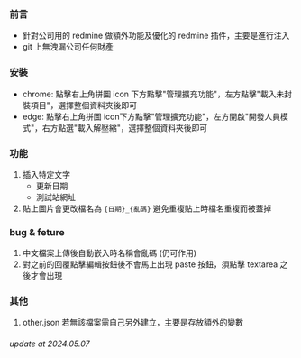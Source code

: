 ### 前言
- 針對公司用的 redmine 做額外功能及優化的 redmine 插件，主要是進行注入
- git 上無洩漏公司任何財產

### 安裝
- chrome: 點擊右上角拼圖 icon 下方點擊"管理擴充功能"，左方點擊"載入未封裝項目"，選擇整個資料夾後即可
- edge: 點擊右上角拼圖 icon下方點擊"管理擴充功能"，左方開啟"開發人員模式"，右方點選"載入解壓縮"，選擇整個資料夾後即可

### 功能
1. 插入特定文字
    - 更新日期
    - 測試站網址
2. 貼上圖片會更改檔名為 `{日期}_{亂碼}` 避免重複貼上時檔名重複而被蓋掉

### bug & feture
1. 中文檔案上傳後自動嵌入時名稱會亂碼 (仍可作用)
2. 對之前的回覆點擊編輯按鈕後不會馬上出現 paste 按鈕，須點擊 textarea 之後才會出現

### 其他
1. other.json 若無該檔案需自己另外建立，主要是存放額外的變數


###### update at 2024.05.07
